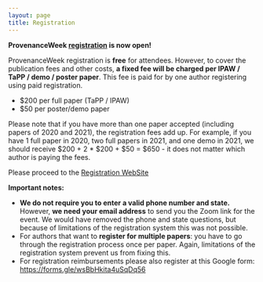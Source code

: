 ```yaml
---
layout: page
title: Registration
---
```


**ProvenanceWeek [registration](https://ecom.uncc.edu/C21561_ustores/web/store_main.jsp?STOREID=247&SINGLESTORE=true) is now open!**

ProvenanceWeek registration is **free** for attendees. However, to cover the publication fees and other costs, **a fixed fee will be charged per IPAW / TaPP / demo / poster paper**. This fee is paid for by one author registering using paid registration.

- $200 per full paper (TaPP / IPAW)
- $50 per poster/demo paper

Please note that if you have more than one paper accepted (including papers of 2020 and 2021), the registration fees add up. For example,    if you have 1 full paper in 2020, two full papers in 2021, and one demo in 2021, we should receive $200 + 2 * $200 + $50 = $650 - it
does not matter which author is paying the fees.

Please proceed to the [Registration WebSite](https://ecom.uncc.edu/C21561_ustores/web/store_main.jsp?STOREID=247&SINGLESTORE=true)


**Important notes:**
- **We do not require you to enter a valid phone number and state.** However, **we need your email address** to send you the Zoom link for the event. We would have removed the phone and state questions, but because of limitations of the registration system this was not possible.
- For authors that want to **register for multiple papers**: you have to go through the registration process once per paper. Again, limitations of the registration system prevent us from fixing this.
- For registration reimbursements please also register at this Google form: https://forms.gle/wsBbHkita4uSqDq56
